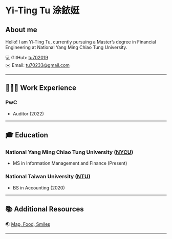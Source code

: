 

# Yi-Ting Tu 涂銥娗

## About me

Hello! I am Yi-Ting Tu, currently pursuing a Master’s degree in Financial Engineering at National Yang Ming Chiao Tung University.


💻 GitHub: [tu702019](https://github.com/tu702019)  
✉️ Email: tu70233@gmail.com  


---

## 👩🏻‍💻 Work Experience

### PwC 

- Auditor (2022)


---

## 🎓 Education

### National Yang Ming Chiao Tung University ([NYCU](https://www.nycu.edu.tw/))

- MS in Information Management and Finance (Present)

### National Taiwan University ([NTU](https://www.ntu.edu.tw/))  

- BS in Accounting (2020)


---

## 📚 Additional Resources
🌏 [Map, Food, Smiles](https://tu702019.github.io/MFS.html)

---
